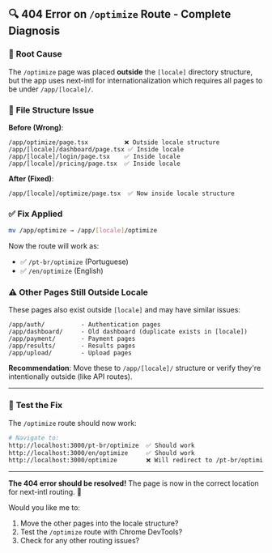 ## 🔍 **404 Error on `/optimize` Route - Complete Diagnosis**

### 🎯 **Root Cause**

The `/optimize` page was placed **outside** the `[locale]` directory structure, but the app uses next-intl for internationalization which requires all pages to be under `/app/[locale]/`.

### 📁 **File Structure Issue**

**Before (Wrong)**:

```
/app/optimize/page.tsx          ❌ Outside locale structure
/app/[locale]/dashboard/page.tsx ✅ Inside locale
/app/[locale]/login/page.tsx    ✅ Inside locale
/app/[locale]/pricing/page.tsx  ✅ Inside locale
```

**After (Fixed)**:

```
/app/[locale]/optimize/page.tsx  ✅ Now inside locale structure
```

### ✅ **Fix Applied**

```bash
mv /app/optimize → /app/[locale]/optimize
```

Now the route will work as:

- ✅ `/pt-br/optimize` (Portuguese)
- ✅ `/en/optimize` (English)

### ⚠️ **Other Pages Still Outside Locale**

These pages also exist outside `[locale]` and may have similar issues:

```
/app/auth/          - Authentication pages
/app/dashboard/     - Old dashboard (duplicate exists in [locale])
/app/payment/       - Payment pages
/app/results/       - Results pages
/app/upload/        - Upload pages
```

**Recommendation**: Move these to `/app/[locale]/` structure or verify they're intentionally outside (like API routes).

---

### 🧪 **Test the Fix**

The `/optimize` route should now work:

```bash
# Navigate to:
http://localhost:3000/pt-br/optimize  ✅ Should work
http://localhost:3000/en/optimize     ✅ Should work
http://localhost:3000/optimize        ❌ Will redirect to /pt-br/optimize
```

---

**The 404 error should be resolved!** The page is now in the correct location for next-intl routing. 🎉

Would you like me to:

1. Move the other pages into the locale structure?
2. Test the `/optimize` route with Chrome DevTools?
3. Check for any other routing issues?
